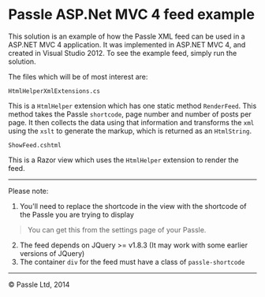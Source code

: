 Passle ASP.Net MVC 4 feed example
==================

This solution is an example of how the Passle XML feed can be used in a 
ASP.NET MVC 4 application. It was implemented in ASP.NET MVC 4, and created in 
Visual Studio 2012. To see the example feed, simply run the solution.

The files which will be of most interest are: 

 `HtmlHelperXmlExtensions.cs` 
 
This is a `HtmlHelper` extension which has one static method `RenderFeed`. This 
method takes the Passle `shortcode`, page number and number of posts per page. It then collects the data using that information and transforms 
the `xml` using the `xslt` to generate the markup, which is returned as an 
`HtmlString`.

`ShowFeed.cshtml`

This is a Razor view which uses the `HtmlHelper` extension to render the feed.

-----------------------------------------------------------------------

Please note: 

  1. You'll need to replace the shortcode in the view with the shortcode of the Passle you are trying to display
> You can get this from the settings page of your Passle.
  2. The feed depends on JQuery >= v1.8.3 (It may work with some earlier versions of JQuery)
  3. The container `div` for the feed must have a class of `passle-shortcode`

-----------------------------------------------------------------------

© Passle Ltd, 2014